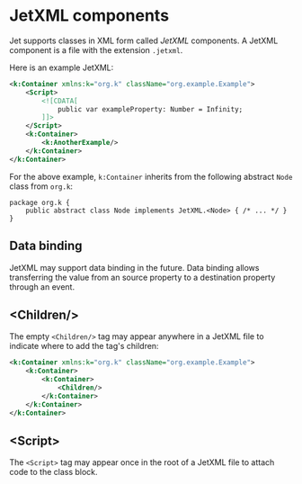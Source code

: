 # JetXML components

Jet supports classes in XML form called *JetXML* components. A JetXML component is a file with the extension `.jetxml`.

Here is an example JetXML:

```xml
<k:Container xmlns:k="org.k" className="org.example.Example">
    <Script>
        <![CDATA[
            public var exampleProperty: Number = Infinity;
        ]]>
    </Script>
    <k:Container>
        <k:AnotherExample/>
    </k:Container>
</k:Container>
```

For the above example, `k:Container` inherits from the following abstract `Node` class from `org.k`:

```
package org.k {
    public abstract class Node implements JetXML.<Node> { /* ... */ }
}
```

## Data binding

JetXML may support data binding in the future. Data binding allows transferring the value from an source property to a destination property through an event.

## \<Children/\>

The empty `<Children/>` tag may appear anywhere in a JetXML file to indicate where to add the tag's children:

```xml
<k:Container xmlns:k="org.k" className="org.example.Example">
    <k:Container>
        <k:Container>
            <Children/>
        </k:Container>
    </k:Container>
</k:Container>
```

## \<Script\>

The `<Script>` tag may appear once in the root of a JetXML file to attach code to the class block.